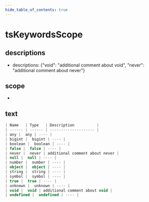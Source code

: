 ```yaml
---
hide_table_of_contents: true
---
```


# tsKeywordsScope

## descriptions

-   descriptions: {"void": "additional comment about void", "never": "additional comment about never"}

## scope

-

## text

```ts
| Name   | Type   | Description          |
| ------ | ------ | -------------------- |
| any |  any | ---- |
| bigint |  bigint | ---- |
| boolean |  boolean | ---- |
| false |  false | ---- |
| never |  never | additional comment about never |
| null |  null | ---- |
| number |  number | ---- |
| object |  object | ---- |
| string |  string | ---- |
| symbol |  symbol | ---- |
| true |  true | ---- |
| unknown |  unknown | ---- |
| void |  void | additional comment about void |
| undefined |  undefined | ---- |

```
